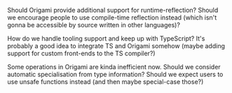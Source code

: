 Should Origami provide additional support for runtime-reflection? Should we encourage people to use compile-time reflection instead (which isn't gonna be accessible by source written in other languages)?

How do we handle tooling support and keep up with TypeScript? It's probably a good idea to integrate TS and Origami somehow (maybe adding support for custom front-ends to the TS compiler?)

Some operations in Origami are kinda inefficient now. Should we consider automatic specialisation from type information? Should we expect users to use unsafe functions instead (and then maybe special-case those?)
